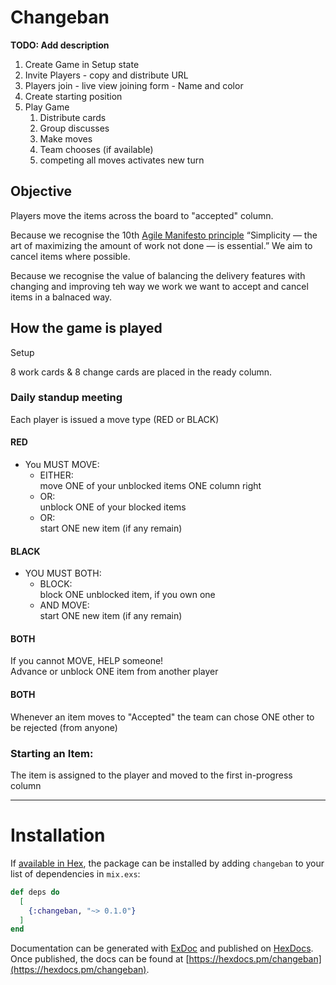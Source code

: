 # Changeban

**TODO: Add description**

1. Create Game in Setup state
1. Invite Players - copy and distribute URL
1. Players join - live view
    joining form - Name and color
1. Create starting position
1. Play Game
    1. Distribute cards
    1. Group discusses
    1. Make moves
    1. Team chooses (if available)
    1. competing all moves activates new turn

##  Objective
Players move the items across the board to "accepted" column.

Because we recognise the 10th [Agile Manifesto principle](https://agilemanifesto.org/principles.html) “Simplicity — the art of maximizing the amount of work not done — is essential.” We aim to cancel items where possible.

Because we recognise the value of balancing the delivery features with changing and improving teh way we work we want to accept and cancel items in a balnaced way.

## How the game is played

Setup

8 work cards & 8 change cards are placed in the ready column.

### Daily standup meeting

Each player is issued a move type (RED or BLACK)

#### RED
- You MUST MOVE:   
  - EITHER:  
      move ONE of your unblocked items ONE column right
  - OR:  
    unblock ONE of your blocked items
  - OR:  
    start ONE new item (if any remain)

#### BLACK
  - YOU MUST BOTH:
    - BLOCK:  
      block ONE unblocked item, if you own one
    - AND MOVE:  
      start ONE new item (if any remain)

#### BOTH 
  If you cannot MOVE, HELP someone!  
  Advance or unblock ONE item from another player

#### BOTH
  Whenever an item moves to "Accepted"
  the team can chose ONE other to be rejected (from anyone)


### Starting an Item:
  The item is assigned to the player and moved to the first in-progress column

---
# Installation

If [available in Hex](https://hex.pm/docs/publish), the package can be installed
by adding `changeban` to your list of dependencies in `mix.exs`:

```elixir
def deps do
  [
    {:changeban, "~> 0.1.0"}
  ]
end
```

Documentation can be generated with [ExDoc](https://github.com/elixir-lang/ex_doc)
and published on [HexDocs](https://hexdocs.pm). Once published, the docs can
be found at [https://hexdocs.pm/changeban](https://hexdocs.pm/changeban).

